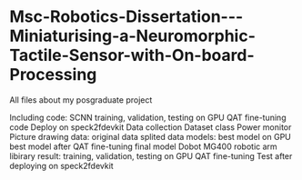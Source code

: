 # Msc-Robotics-Dissertation---Miniaturising-a-Neuromorphic-Tactile-Sensor-with-On-board-Processing
All files about my posgraduate project

Including
  code:
    SCNN training, validation, testing on GPU
    QAT fine-tuning code
    Deploy on speck2fdevkit
    Data collection
    Dataset class
    Power monitor
    Picture drawing
  data:
    original data
    splited data
  models:
    best model on GPU
    best model after QAT fine-tuning
    final model
  Dobot MG400 robotic arm libirary
  result:
    training, validation, testing on GPU
    QAT fine-tuning
    Test after deploying on speck2fdevkit
